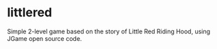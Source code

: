 littlered
=========

Simple 2-level game based on the story of Little Red Riding Hood, using JGame open source code.
